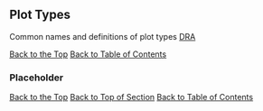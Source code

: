 ## <a name="plotTypes"></a> Plot Types
Common names and definitions of plot types [DRA](http://www.fcps.net/administration/departments/data)

[Back to the Top](#plotTypes)  [Back to Table of Contents](#visualizationStandardsTOC)

### <a name="plotTypePlaceholder"></a> Placeholder

[Back to the Top](#plotTypePlaceholder) [Back to Top of Section](#plotTypes) [Back to Table of Contents](#visualizationStandardsTOC)



